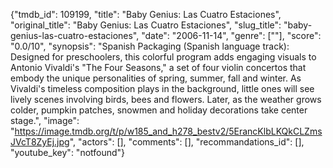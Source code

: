 {"tmdb_id": 109199, "title": "Baby Genius: Las Cuatro Estaciones", "original_title": "Baby Genius: Las Cuatro Estaciones", "slug_title": "baby-genius-las-cuatro-estaciones", "date": "2006-11-14", "genre": [""], "score": "0.0/10", "synopsis": "Spanish Packaging (Spanish language track): Designed for preschoolers, this colorful program adds engaging visuals to Antonio Vivaldi's \"The Four Seasons,\" a set of four violin concertos that embody the unique personalities of spring, summer, fall and winter. As Vivaldi's timeless composition plays in the background, little ones will see lively scenes involving birds, bees and flowers. Later, as the weather grows colder, pumpkin patches, snowmen and holiday decorations take center stage.", "image": "https://image.tmdb.org/t/p/w185_and_h278_bestv2/5ErancKlbLKQkCLZmsJVcT8ZyEj.jpg", "actors": [], "comments": [], "recommandations_id": [], "youtube_key": "notfound"}